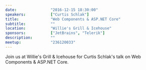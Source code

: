 ```yaml
---
date:               "2016-12-15 18:30:00"
speakers:           ["Curtis Schlak"]
title:              "Web Components & ASP.NET Core"
subtitle:           ""
location:           "Willie's Grill & Icehouse"
sponsors:           ["JetBrains", "Telerik"]
description:        ""
meetup:             "236120033"
---
```


Join us at Willie's Grill & Icehouse for Curtis Schlak's talk on Web Components & ASP.NET Core.



